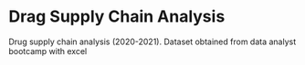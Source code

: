 # Drag Supply Chain Analysis
Drug supply chain analysis (2020-2021). Dataset obtained from data analyst bootcamp with excel
